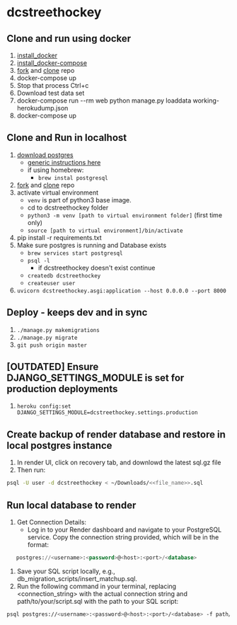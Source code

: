 # dcstreethockey

## Clone and run using docker

1. [install_docker](https://docs.docker.com/engine/installation/)
1. [install_docker-compose](https://docs.docker.com/compose/install/)
1. [fork](https://help.github.com/articles/fork-a-repo/) and [clone](https://help.github.com/articles/cloning-a-repository/) repo
1. docker-compose up
1. Stop that process Ctrl+c
1. Download test data set
1. docker-compose run --rm web python manage.py loaddata working-herokudump.json
1. docker-compose up

## Clone and Run in localhost

1. [download postgres](https://www.enterprisedb.com/downloads/postgres-postgresql-downloads#linux)
   - [generic instructions here](https://www.postgresql.org/download/linux/)
   - if using homebrew: 
      - ```brew instal postgresql```
1. [fork](https://help.github.com/articles/fork-a-repo/) and [clone](https://help.github.com/articles/cloning-a-repository/) repo
1. activate virtual environment 
   - ```venv``` is part of python3 base image.
   - cd to dcstreethockey folder
   - ```python3 -m venv [path to virtual environment folder]``` (first time only)
   - ```source [path to virtual environment]/bin/activate```
1. pip install -r requirements.txt
1. Make sure postgres is running and Database exists
   - ```brew services start postgresql```
   - ```psql -l```
      - if dcstreethockey doesn't exist continue
   - ```createdb dcstreethockey```
   - ```createuser user```
1. ```uvicorn dcstreethockey.asgi:application --host 0.0.0.0 --port 8000```

## Deploy - keeps dev and  in sync

1. ```./manage.py makemigrations```
1. ```./manage.py migrate```
1. ```git push origin master```

## [OUTDATED] Ensure DJANGO_SETTINGS_MODULE is set for production deployments

1. ```heroku config:set DJANGO_SETTINGS_MODULE=dcstreethockey.settings.production```

## Create backup of render database and restore in local postgres instance

1. In render UI, click on recovery tab, and downlowd the latest sql.gz file
1. Then run:

```bash
psql -U user -d dcstreethockey < ~/Downloads/<<file_name>>.sql
```

## Run local database to render

1. Get Connection Details:
   - Log in to your Render dashboard and navigate to your PostgreSQL service. Copy the connection string provided, which will be in the format:

```sql
   postgres://<username>:<password>@<host>:<port>/<database>
```

1. Save your SQL script locally, e.g., db_migration_scripts/insert_matchup.sql.
1. Run the following command in your terminal, replacing <connection_string> with the actual connection string and path/to/your/script.sql with the path to your SQL script:

```bash
psql postgres://<username>:<password>@<host>:<port>/<database> -f path/to/your/script.sql
```
